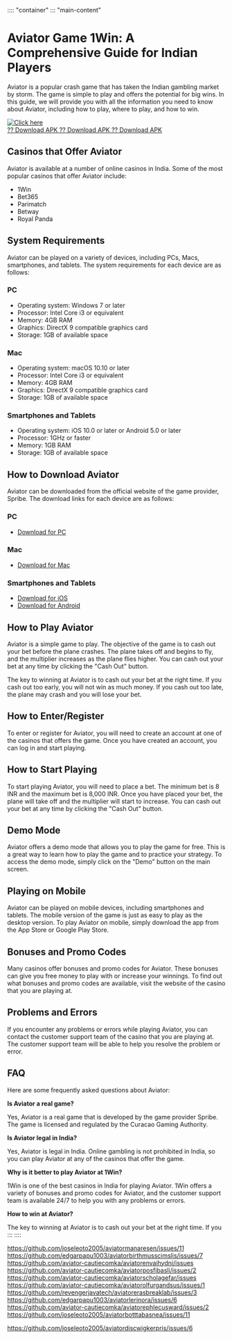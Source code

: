 :::: \"container\"
::: \"main-content\"
# Aviator Game 1Win: A Comprehensive Guide for Indian Players

Aviator is a popular crash game that has taken the Indian gambling
market by storm. The game is simple to play and offers the potential for
big wins. In this guide, we will provide you with all the information
you need to know about Aviator, including how to play, where to play,
and how to win.

[![Click
here](https://readscoops.com/wp-content/uploads/2023/03/Readscoop-aviator-1-1.jpg)](https://traff.sbs/deff)\
[?? Download APK ?? Download APK ?? Download
APK](https://traff.sbs/deff)

## Casinos that Offer Aviator

Aviator is available at a number of online casinos in India. Some of the
most popular casinos that offer Aviator include:

-   1Win
-   Bet365
-   Parimatch
-   Betway
-   Royal Panda

## System Requirements

Aviator can be played on a variety of devices, including PCs, Macs,
smartphones, and tablets. The system requirements for each device are as
follows:

### PC

-   Operating system: Windows 7 or later
-   Processor: Intel Core i3 or equivalent
-   Memory: 4GB RAM
-   Graphics: DirectX 9 compatible graphics card
-   Storage: 1GB of available space

### Mac

-   Operating system: macOS 10.10 or later
-   Processor: Intel Core i3 or equivalent
-   Memory: 4GB RAM
-   Graphics: DirectX 9 compatible graphics card
-   Storage: 1GB of available space

### Smartphones and Tablets

-   Operating system: iOS 10.0 or later or Android 5.0 or later
-   Processor: 1GHz or faster
-   Memory: 1GB RAM
-   Storage: 1GB of available space

## How to Download Aviator

Aviator can be downloaded from the official website of the game
provider, Spribe. The download links for each device are as follows:

### PC

-   [Download for PC](\%22https://spribe.co/aviator-game/\%22)

### Mac

-   [Download for Mac](\%22https://spribe.co/aviator-game/\%22)

### Smartphones and Tablets

-   [Download for
    iOS](\%22https://apps.apple.com/app/aviator-crash-game/id1457886236\%22)
-   [Download for
    Android](\%22https://play.google.com/store/apps/details?id=com.spribe.aviator\%22)

## How to Play Aviator

Aviator is a simple game to play. The objective of the game is to cash
out your bet before the plane crashes. The plane takes off and begins to
fly, and the multiplier increases as the plane flies higher. You can
cash out your bet at any time by clicking the "Cash Out" button.

The key to winning at Aviator is to cash out your bet at the right time.
If you cash out too early, you will not win as much money. If you cash
out too late, the plane may crash and you will lose your bet.

## How to Enter/Register

To enter or register for Aviator, you will need to create an account at
one of the casinos that offers the game. Once you have created an
account, you can log in and start playing.

## How to Start Playing

To start playing Aviator, you will need to place a bet. The minimum bet
is 8 INR and the maximum bet is 8,000 INR. Once you have placed your
bet, the plane will take off and the multiplier will start to increase.
You can cash out your bet at any time by clicking the "Cash Out"
button.

## Demo Mode

Aviator offers a demo mode that allows you to play the game for free.
This is a great way to learn how to play the game and to practice your
strategy. To access the demo mode, simply click on the "Demo"
button on the main screen.

## Playing on Mobile

Aviator can be played on mobile devices, including smartphones and
tablets. The mobile version of the game is just as easy to play as the
desktop version. To play Aviator on mobile, simply download the app from
the App Store or Google Play Store.

## Bonuses and Promo Codes

Many casinos offer bonuses and promo codes for Aviator. These bonuses
can give you free money to play with or increase your winnings. To find
out what bonuses and promo codes are available, visit the website of the
casino that you are playing at.

## Problems and Errors

If you encounter any problems or errors while playing Aviator, you can
contact the customer support team of the casino that you are playing at.
The customer support team will be able to help you resolve the problem
or error.

## FAQ

Here are some frequently asked questions about Aviator:

**Is Aviator a real game?**

Yes, Aviator is a real game that is developed by the game provider
Spribe. The game is licensed and regulated by the Curacao Gaming
Authority.

**Is Aviator legal in India?**

Yes, Aviator is legal in India. Online gambling is not prohibited in
India, so you can play Aviator at any of the casinos that offer the
game.

**Why is it better to play Aviator at 1Win?**

1Win is one of the best casinos in India for playing Aviator. 1Win
offers a variety of bonuses and promo codes for Aviator, and the
customer support team is available 24/7 to help you with any problems or
errors.

**How to win at Aviator?**

The key to winning at Aviator is to cash out your bet at the right time.
If you
:::
::::


https://github.com/joseleoto2005/aviatormanaresen/issues/11
https://github.com/edgarpapu1003/aviatorbirthmusscimslis/issues/7
https://github.com/aviator-cautiecomka/aviatorenvaihydni/issues
https://github.com/aviator-cautiecomka/aviatorposfibasli/issues/2
https://github.com/aviator-cautiecomka/aviatorscholagefar/issues
https://github.com/aviator-cautiecomka/aviatorolfurgandsus/issues/1
https://github.com/revengerjavatech/aviatorerasbreaklab/issues/3
https://github.com/edgarpapu1003/aviatorlerinora/issues/6
https://github.com/aviator-cautiecomka/aviatorephlecusward/issues/2
https://github.com/joseleoto2005/aviatorbotttabasnea/issues/11


https://github.com/joseleoto2005/aviatordiscwigkerpris/issues/6
